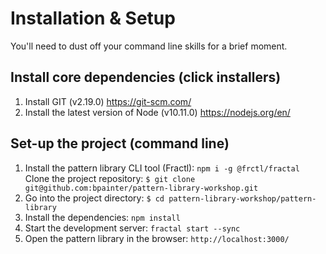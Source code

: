 # Installation & Setup

You'll need to dust off your command line skills for a brief moment.

## Install core dependencies (click installers)

1. Install GIT (v2.19.0) https://git-scm.com/
2. Install the latest version of Node (v10.11.0) https://nodejs.org/en/

## Set-up the project (command line)

1. Install the pattern library CLI tool (Fractl): `npm i -g @frctl/fractal`
Clone the project repository: `$ git clone git@github.com:bpainter/pattern-library-workshop.git`
2. Go into the project directory: `$ cd pattern-library-workshop/pattern-library`
3. Install the dependencies: `npm install`
4. Start the development server: `fractal start --sync`
5. Open the pattern library in the browser: `http://localhost:3000/`